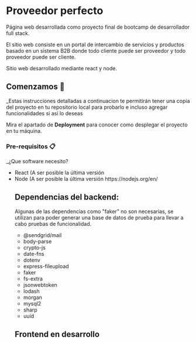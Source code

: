 # Proveedor perfecto

Página web desarrollada como proyecto final de bootcamp de desarrollador full stack.

El sitio web consiste en un portal de intercambio de servicios y productos basado en un sistema B2B donde todo cliente puede ser proveedor y todo proveedor puede ser cliente.

Sitio web desarrollado mediante react y node.

## Comenzamos 🚀

_Estas instrucciones detalladas a continuacion te permitirán tener una copia del proyecto en tu repositorio local para probarlo e incluso agregar funcionalidades si así lo deseas

Mira el apartado de **Deployment** para conocer como desplegar el proyecto en tu máquina.

### Pre-requisitos 📋

_¿Que software necesito?
<ul>
  <li>React (A ser posible la última versión</li>
  <li>Node (A ser posible la última versión <a> https://nodejs.org/en/</a></li>

<h2>Dependencias del backend:</h2>
<p>Algunas de las dependencias como "faker" no son necesarias, se utilizan para poder generar una base de datos de prueba para llevar a cabo pruebas de funcionalidad. </p>
<ul>
  <li>@sendgrid/mail</li>
  <li>body-parse</li>
  <li>crypto-js</li>
  <li>date-fns</li>
  <li>dotenv</li>
  <li>express-fileupload</li>
  <li>faker</li>
  <li>fs-extra</li>
  <li>jsonwebtoken</li>
  <li>lodash</li>
  <li>morgan</li>
  <li>mysql2</li>
  <li>sharp</li>
  <li>uuid</li>
</ul>

<h2>Frontend en desarrollo</h2>


